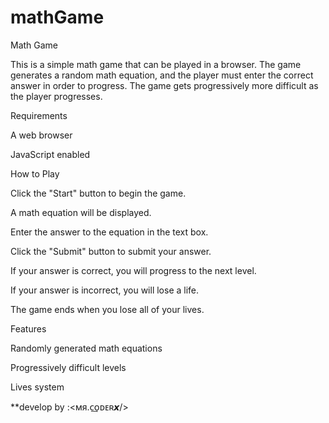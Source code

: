 # mathGame




Math Game

This is a simple math game that can be played in a browser. The game generates a random math equation, and the player must enter the correct answer in order to progress. The game gets progressively more difficult as the player progresses.

Requirements

A web browser

JavaScript enabled

How to Play

Click the "Start" button to begin the game.

A math equation will be displayed.

Enter the answer to the equation in the text box.

Click the "Submit" button to submit your answer.

If your answer is correct, you will progress to the next level.

If your answer is incorrect, you will lose a life.

The game ends when you lose all of your lives.

Features

Randomly generated math equations

Progressively difficult levels

Lives system


**develop by :<мя.ᴄ͢ᴏᴅᴇʀ𝙭/>

